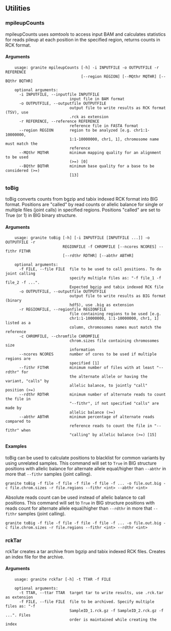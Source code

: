 ## Utilities

### mpileupCounts
mpileupCounts uses *samtools* to access input BAM and calculates statistics for reads pileup at each position in the specified region, returns counts in RCK format.

#### Arguments
```text
    usage: granite mpileupCounts [-h] -i INPUTFILE -o OUTPUTFILE -r REFERENCE
                                 [--region REGION] [--MQthr MQTHR] [--BQthr BQTHR]

    optional arguments:
      -i INPUTFILE, --inputfile INPUTFILE
                            input file in BAM format
      -o OUTPUTFILE, --outputfile OUTPUTFILE
                            output file to write results as RCK format (TSV), use
                            .rck as extension
      -r REFERENCE, --reference REFERENCE
                            reference file in FASTA format
      --region REGION       region to be analyzed [e.g. chr1:1-10000000,
                            1:1-10000000, chr1, 1], chromosome name must match the
                            reference
      --MQthr MQTHR         minimum mapping quality for an alignment to be used
                            (>=) [0]
      --BQthr BQTHR         minimum base quality for a base to be considered (>=)
                            [13]
```

### toBig
toBig converts counts from bgzip and tabix indexed RCK format into BIG format. Positions are "called" by read counts or allelic balance for single or multiple files (joint calls) in specified regions. Positions "called" are set to True (or 1) in BIG binary structure.

#### Arguments
```text
    usage: granite toBig [-h] [-i INPUTFILE [INPUTFILE ...]] -o OUTPUTFILE -r
                         REGIONFILE -f CHROMFILE [--ncores NCORES] --fithr FITHR
                         [--rdthr RDTHR] [--abthr ABTHR]

    optional arguments:
      -f FILE, --file FILE  file to be used to call positions. To do joint calling
                            specify multiple files as: "-f file_1 -f file_2 -f ...".
                            Expected bgzip and tabix indexed RCK file
      -o OUTPUTFILE, --outputfile OUTPUTFILE
                            output file to write results as BIG format (binary
                            hdf5), use .big as extension
      -r REGIONFILE, --regionfile REGIONFILE
                            file containing regions to be used [e.g.
                            chr1:1-10000000, 1:1-10000000, chr1, 1] listed as a
                            column, chromosomes names must match the reference
      -c CHROMFILE, --chromfile CHROMFILE
                            chrom.sizes file containing chromosomes size
                            information
      --ncores NCORES       number of cores to be used if multiple regions are
                            specified [1]
      --fithr FITHR         minimum number of files with at least "--rdthr" for
                            the alternate allele or having the variant, "calls" by
                            allelic balance, to jointly "call" position (>=)
      --rdthr RDTHR         minimum number of alternate reads to count the file in
                            "--fithr", if not specified "calls" are made by
                            allelic balance (>=)
      --abthr ABTHR         minimum percentage of alternate reads compared to
                            reference reads to count the file in "--fithr" when
                            "calling" by allelic balance (>=) [15]
```

#### Examples
toBig can be used to calculate positions to blacklist for common variants by using unrelated samples. This command will set to `True` in BIG structure positions with allelic balance for alternate allele equal/higher than `--abthr` in more that `--fithr` samples (joint calling).

    granite toBig -f file -f file -f file -f file -f ... -o file.out.big -c file.chrom.sizes -r file.regions --fithr <int> --abthr <int>

Absolute reads count can be used instead of allelic balance to call positions. This command will set to `True` in BIG structure positions with reads count for alternate allele equal/higher than `--rdthr` in more that `--fithr` samples (joint calling).

    granite toBig -f file -f file -f file -f file -f ... -o file.out.big -c file.chrom.sizes -r file.regions --fithr <int> --rdthr <int>

### rckTar
rckTar creates a tar archive from bgzip and tabix indexed RCK files. Creates an index file for the archive.

#### Arguments
```text
    usage: granite rckTar [-h] -t TTAR -f FILE

    optional arguments:
      -t TTAR, --ttar TTAR  target tar to write results, use .rck.tar as extension
      -f FILE, --file FILE  file to be archived. Specify multiple files as: "-f
                            SampleID_1.rck.gz -f SampleID_2.rck.gz -f ...". Files
                            order is maintained while creating the index
```
